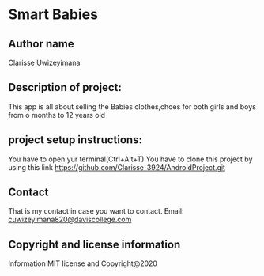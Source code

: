 # Smart Babies

## Author name 

Clarisse Uwizeyimana

## Description of project:

This app  is all about selling the Babies clothes,choes for both girls and boys from o months to 12 years old
## project setup instructions:

You have to open yur terminal(Ctrl+Alt+T) You have to clone this project by using this link 
https://github.com/Clarisse-3924/AndroidProject.git
## Contact

That is my contact in case you want to contact. Email: cuwizeyimana820@daviscollege.com
## Copyright and license information
Information MIT license and Copyright@2020